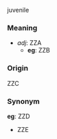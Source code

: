 juvenile
### Meaning
+ _adj_: ZZA
    + __eg__: ZZB

### Origin

ZZC

### Synonym

__eg__: ZZD

+ ZZE


